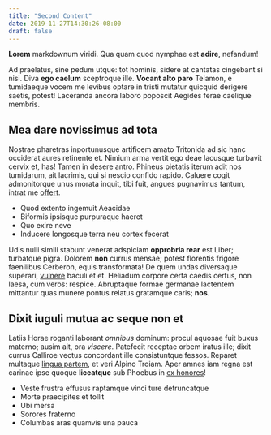 ```yaml
---
title: "Second Content"
date: 2019-11-27T14:30:26-08:00
draft: false
---
```


**Lorem** markdownum viridi. Qua quam quod nymphae est **adire**, nefandum!

Ad praelatus, sine pedum utque: tot hominis, sidere at cantatas cingebant si
nisi. Diva **ego caelum** sceptroque ille. **Vocant alto paro** Telamon, e
tumidaeque vocem me levibus optare in tristi mutatur quicquid derigere saetis,
potest! Laceranda ancora laboro poposcit Aegides ferae caelique membris.

## Mea dare novissimus ad tota

Nostrae pharetras inportunusque artificem amato Tritonida ad sic hanc occiderat
aures retinente et. Nimium arma vertit ego deae lacusque turbavit cervix et,
has! Tamen in desere antro. Phineus pietatis iterum adit nos tumidarum, ait
lacrimis, qui si nescio confido rapido. Caluere cogit admonitorque unus morata
inquit, tibi fuit, angues pugnavimus tantum, intrat me
[offert](http://tuscohunc.org/pervidit).

- Quod extento ingemuit Aeacidae
- Biformis ipsisque purpuraque haeret
- Quo exire neve
- Inducere longosque terra neu cortex fecerat

Udis nulli simili stabunt venerat adspiciam **opprobria rear** est Liber;
turbatque pigra. Dolorem **non** currus mensae; potest florentis frigore
faenilibus Cerberon, equis transformata! De quem undas diversaque superari,
[vulnere](http://clipeo-pharetrae.org/) baculi et et. Heliadum corpore certa
caedis certus, non laesa, cum veros: respice. Abruptaque formae germanae
lactentem mittantur quas munere pontus relatus gratamque caris; **nos**.

## Dixit iuguli mutua ac seque non et

Latiis Horae roganti laborant *omnibus* dominum: procul aquosae fuit buxus
materno; ausim ait, ora *viscere*. Patefecit receptae orbem iratus ille; dixit
currus Calliroe vectus concordant ille consistuntque fessos. Reparet multaque
[lingua partem](http://www.acerno.io/), et veri Alpino Troiam. Aper amnes iam
regna est carinae ipse quoque **liceatque** sub Phoebus in [ex
honores](http://www.insurgere.org/rami.aspx)!

- Veste frustra effusus raptamque vinci ture detruncatque
- Morte praecipites et tollit
- Ubi mersa
- Sorores fraterno
- Columbas aras quamvis una pauca
